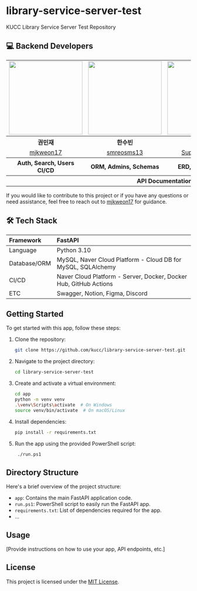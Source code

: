 # library-service-server-test

KUCC Library Service Server Test Repository

## 💻 Backend Developers

<table align="center" style = "table-layout: auto; width: 100%; table-layout: fixed;">
  <tr>
    <td>
       <img width="200" src = "https://avatars.githubusercontent.com/u/75142329?v=4" />
    </td>
    <td>
      <img width="200" src = "https://avatars.githubusercontent.com/u/76930385?v=4"/>
    </td>
        <td>
      <img width="200" src = "https://avatars.githubusercontent.com/u/74053211?v=4"/>
    </td>
        <td>
      <img width="200" src = "https://avatars.githubusercontent.com/u/68099714?v=4"/>
    </td>
  </tr> 
  <tr>
    <th align="center">권민재</th>
    <th align="center">한수빈</th>
    <th align="center">박진권</th>
    <th align="center">안준현</th>
  </tr>
  <tr>
    <td align="center">
      <a href="https://github.com/mjkweon17">mjkweon17</a>
    </td>
    <td align="center">
      <a href="https://github.com/smreosms13">smreosms13</a>
    </td>
        <td align="center">
      <a href="https://github.com/Supernova0417">Supernova0417</a>
    </td>
        <td align="center">
      <a href="https://github.com/DDididingding">DDididingding</a>
    </td>
  </tr>
  <tr>
    <th align="center">Auth, Search, Users CI/CD</th>
    <th align="center">ORM, Admins, Schemas</th>
    <th align="center">ERD, Books, Users</th>
    <th align="center">ERD</th>
  </tr>
  <tr>
    <th align="center" colspan="4">API Documentation</th>
  </tr>
</table>

If you would like to contribute to this project or if you have any questions or need assistance, feel free to reach out to [mjkweon17](https://github.com/mjkweon17) for guidance.

## 🛠 Tech Stack
| Framework | FastAPI |
|:---|:---|
| Language | Python 3.10 |
| Database/ORM | MySQL, Naver Cloud Platform - Cloud DB for MySQL, SQLAlchemy |
| CI/CD | Naver Cloud Platform - Server, Docker, Docker Hub, GitHub Actions |
| ETC | Swagger, Notion, Figma, Discord |

## Getting Started

To get started with this app, follow these steps:

1. Clone the repository: 
    ```bash
    git clone https://github.com/kucc/library-service-server-test.git
    ```
2. Navigate to the project directory:
    ```bash
    cd library-service-server-test
    ```
3. Create and activate a virtual environment: 
    ```bash
    cd app
    python -m venv venv
    .\venv\Scripts\activate  # On Windows
    source venv/bin/activate  # On macOS/Linux
    ```
4. Install dependencies: 
    ```bash
    pip install -r requirements.txt
    ```
5. Run the app using the provided PowerShell script:
    ```bash
     ./run.ps1
    ```

## Directory Structure

Here's a brief overview of the project structure:

- `app`: Contains the main FastAPI application code.
- `run.ps1`: PowerShell script to easily run the FastAPI app.
- `requirements.txt`: List of dependencies required for the app.
- ...

## Usage

[Provide instructions on how to use your app, API endpoints, etc.]

## License

This project is licensed under the [MIT License](LICENSE).